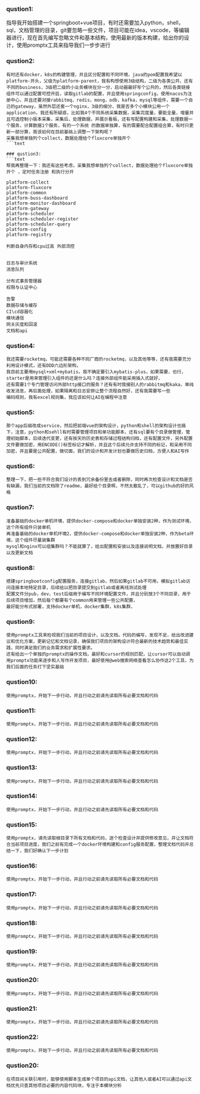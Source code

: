 ### qustion1:
指导我开始搭建一个springboot+vue项目，有时还需要加入python，shell，sql，文档管理的目录，git要忽略一些文件，项目可能在idea，vscode，等编辑器进行，现在首先编写忽略文件和基本结构，使用最新的版本构建，给出你的设计，使用promptx工具来指导我们一步步进行

### qustion2:
```text
有时还有docker，k8s的构建管理，并且区分配置和不同环境，java的pom配置我希望以platform-开头，父级为platform-parent，我有构想使用3级结构，二级为各类公共，还有不同的business，3级把二级的小业务模块在分一分，启动器最好写个公共的，然后各类链接组件可以通过配置可控开启，读取gitlab的配置，并且使用springconfig，使用nacos为注册中心，并且还要对接rabbitmq，redis，mong，odb，kafka，mysql等组件，需要一个自己的gateway，虽然外层还套一个nginx，3级的细分，我是否多个小模块公用一个application，我还有所疑惑，比如我4个不同系统采集数据，采集完度量，要能全量，增量并且可选控制小版本采集，采集后，处理数据，并展示看板，还有写配置构建和采集，处理数据一个服务，计算数据1个服务，有的一个系统 的数据单独算，有的需要配合配置组合算，有时只更新一部分算，我该如何在目前基础上调整一下架构呢？
采集我想单独列个collect，数据处理给个fluxcore单独开个
```text

### qustion3:
```text
帮我再整理一下：我还有这些考虑，采集我想单独列个collect，数据处理给个fluxcore单独开个 ，定时任务注册 和执行分开

platform-collect
platform-fluxcore
platform-common
platform-buss-dashboard
platform-monitor-dashboard
platform-gateway
platform-scheduler
platform-scheduler-register
platform-scheduler-query
platform-config
platform-registry

判断自身内存和cpu过高 外部流控


日志与审计系统
消息队列

分布式事务管理器
权限与认证中心

告警
数据存储与缓存
CI\cd容器化
模块通信
网关灰度和回滚
文档和api
```

### qustion4:
```text
我还需要rocketmq，可能还需要各种不同厂商的rocketmq，以及其他等等，还有我需要充分利用设计模式，还有DDD六边形架构，
我目前主要用mysql+xml+mybatis，我不确定要引入mybatis-plus，如果需要，也行，starter是用来管理引入组件的还是什么吗？连接外部组件能采用插入式就好，
还有需要1个专门管理访问外部http接口的服务？还有有时我接别人的rabbitmq和kaka，单纯收发消息，再后面处理，如果隔离和日志安排让整个流程自然好，还有我需要写一些
编码规则，我有excel规则集，我应该如何让AI在编程中注意
```
### qustion5:
```text
那个app后缀改成service，然后把前端vue的架构设计，python和shell的架构设计也搞下，注意，python和sehll有时需要管理项目和单功能脚本，还有sql要有个目录做管理，管理初始脚本，后续迭代变更，还有按天的历史表和存储过程结构归档，还有配置文件，另外配置文件要做加密，用ENCODE()标签标记才解析，并且这个后续允许支持不同的标记，和采用不同加密，并且要是公共配置，做切面，我们的设计和开发计划也要做历史归档，方便人和AI写作
```

### qustion6:
```text
整理一下，把一些不符合我们设计的丢到冗余备份里去或者删除，同时再次检查设计和文档是否有缺漏，我们当前的文档除了readme，最好给个目录啊，不然太散乱了，可以github的好的风格
```

### qustion7:
```text
准备基础的docker单机环境，提供docker-compose和docker单独安装2种，作为测试环境，这个所有组件只装单机
再准备基础的docker单机环境2，提供docker-compose和docker单独安装2种，作为beta环境，这个组件尽量装集群
mysql和nginx可以组集群吗？不能就算了，给出配置和安装以及连接说明文档，并放置好目录以及更新文档
```


### qustion8:
```text
搭建springbootconfig配置服务，连接gitlab，然后如果gitlab不可用，模拟gitlab访问连接本地特定目录，后续给以把目录提交到gitlab或者离线测试处理
配置文件分pub，dev，test后缀用于编写不同环境配置文件，并且分别放3个不同目录，用于后续项目增加，然后每个都要有个common用来管理一些公共配置，
最好能分布式部署，支持docker单机，docker集群，k8s集群，
```

### qustion9:
```text
使用promptx工具来检视我们当前的项目设计，以及文档，代码的编写，发现不足，给出改进建议和优化方案，更新记忆和文档记录，确保我们项目的架构设计符合最新的技术趋势和最佳实践，同时满足我们的业务需求和扩展性要求。
还有给出一个单独的promptx的操作文档，最好和cursor的规则匹配，让cursor可以自动调用promptx功能来逐步和人写作开发项目，最好使用@web搜索网络查看怎么协作这2个工具，为我们后面的任务打下坚实基础
```


### qustion10:
```text
使用promptx，开始下一步行动，并且行动之前请先读取所有必要文档和代码
```

### qustion11:
```text
使用promptx，开始下一步行动，并且行动之前请先读取所有必要文档和代码
```

### qustion12:
```text
使用promptx，开始下一步行动，并且行动之前请先读取所有必要文档和代码
```

### qustion13:
```text
使用promptx，开始下一步行动，并且行动之前请先读取所有必要文档和代码
```

### qustion14:
```text
使用promptx，开始下一步行动，并且行动之前请先读取所有必要文档和代码
```


### qustion15:
```text
使用promptx，请先读取根目录下所有文档和代码，逐个检查设计并提供修改意见，并让文档符合当前项目进度，我们之前有完成一个docker环境构建和config服务配置，整理文档代码并总结一下，我们好确认下一步计划
```

### qustion16:
```text
使用promptx，开始下一步行动，并且行动之前请先读取所有必要文档和代码
```

### qustion17:
```text
使用promptx，开始下一步行动，并且行动之前请先读取所有必要文档和代码
```

### qustion18:
```text
使用promptx，开始下一步行动，并且行动之前请先读取所有必要文档和代码
```
### qustion19:
```text
使用promptx，开始下一步行动，并且行动之前请先读取所有必要文档和代码
```
### qustion20:
```text
使用promptx，开始下一步行动，并且行动之前请先读取所有必要文档和代码
```
### qustion21:
```text
使用promptx，开始下一步行动，并且行动之前请先读取所有必要文档和代码
```
### qustion22:
```text
使用promptx，开始下一步行动，并且行动之前请先读取所有必要文档和代码
```

### qustion20:
```text
在项目间关联引用时，能够使用脚本生成单个项目的api文档，让其他人或者AI可以通过api文档优先只查其他项目必要的内容代码块，专注于本模块分析
```